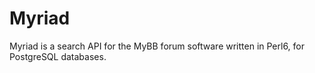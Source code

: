 # Myriad
Myriad is a search API for the MyBB forum software written in Perl6, for PostgreSQL databases.
